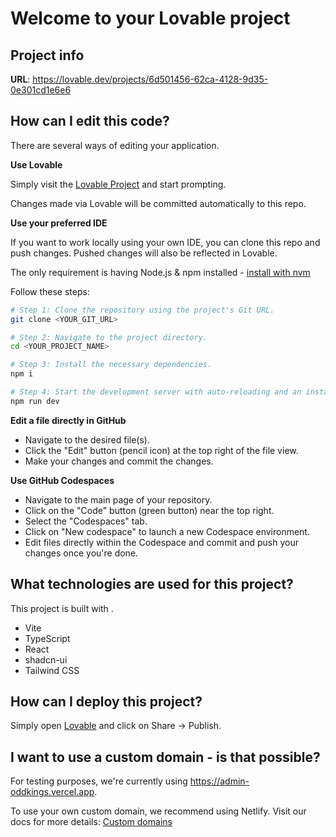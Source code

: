 # Welcome to your Lovable project

## Project info

**URL**: https://lovable.dev/projects/6d501456-62ca-4128-9d35-0e301cd1e6e6

## How can I edit this code?

There are several ways of editing your application.

**Use Lovable**

Simply visit the [Lovable Project](https://lovable.dev/projects/6d501456-62ca-4128-9d35-0e301cd1e6e6) and start prompting.

Changes made via Lovable will be committed automatically to this repo.

**Use your preferred IDE**

If you want to work locally using your own IDE, you can clone this repo and push changes. Pushed changes will also be reflected in Lovable.

The only requirement is having Node.js & npm installed - [install with nvm](https://github.com/nvm-sh/nvm#installing-and-updating)

Follow these steps:

```sh
# Step 1: Clone the repository using the project's Git URL.
git clone <YOUR_GIT_URL>

# Step 2: Navigate to the project directory.
cd <YOUR_PROJECT_NAME>

# Step 3: Install the necessary dependencies.
npm i

# Step 4: Start the development server with auto-reloading and an instant preview.
npm run dev
```

**Edit a file directly in GitHub**

- Navigate to the desired file(s).
- Click the "Edit" button (pencil icon) at the top right of the file view.
- Make your changes and commit the changes.

**Use GitHub Codespaces**

- Navigate to the main page of your repository.
- Click on the "Code" button (green button) near the top right.
- Select the "Codespaces" tab.
- Click on "New codespace" to launch a new Codespace environment.
- Edit files directly within the Codespace and commit and push your changes once you're done.

## What technologies are used for this project?

This project is built with .

- Vite
- TypeScript
- React
- shadcn-ui
- Tailwind CSS

## How can I deploy this project?

Simply open [Lovable](https://lovable.dev/projects/6d501456-62ca-4128-9d35-0e301cd1e6e6) and click on Share -> Publish.

## I want to use a custom domain - is that possible?

For testing purposes, we're currently using https://admin-oddkings.vercel.app. 

To use your own custom domain, we recommend using Netlify. Visit our docs for more details: [Custom domains](https://docs.lovable.dev/tips-tricks/custom-domain/)
